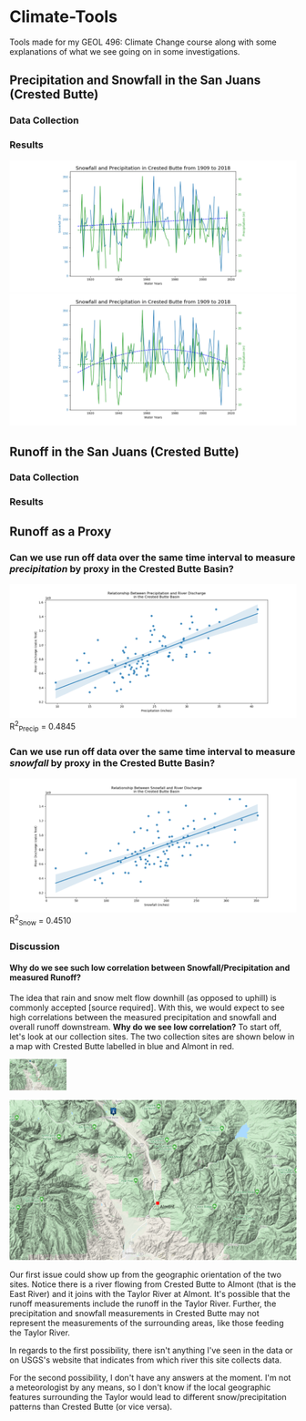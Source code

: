 # Climate-Tools
Tools made for my GEOL 496: Climate Change course along with some explanations of what we see going on in some investigations.

## Precipitation and Snowfall in the San Juans (Crested Butte)
### Data Collection
### Results
![Snowfall and Precipitation Data with 1st Degree Fit](https://github.com/JohnsonClayton/Climate-Tools/blob/master/media/crested_butte_snowfall_precip_1st.png)
![Snowfall and Precipitation Data with 2nd Degree Fit](https://github.com/JohnsonClayton/Climate-Tools/blob/master/media/crested_butte_snowfall_precip_2nd.png)

## Runoff in the San Juans (Crested Butte)
### Data Collection
### Results

## Runoff as a Proxy
### Can we use run off data over the same time interval to measure *precipitation* by proxy in the Crested Butte Basin?
![River Discharge and Precipitation Correlation Graph](https://github.com/JohnsonClayton/Climate-Tools/blob/master/media/Precipitation%20(inches)_vs_River%20Discharge%20(cubic%20feet).png)
R<sup>2</sup><sub>Precip</sub> = 0.4845
### Can we use run off data over the same time interval to measure *snowfall* by proxy in the Crested Butte Basin?
![River Discharge and Precipitation Correlation Graph](https://github.com/JohnsonClayton/Climate-Tools/blob/master/media/Snowfall%20(inches)_vs_River%20Discharge%20(cubic%20feet).png)
R<sup>2</sup><sub>Snow</sub> = 0.4510

### Discussion
#### Why do we see such low correlation between Snowfall/Precipitation and measured Runoff?
The idea that rain and snow melt flow downhill (as opposed to uphill) is commonly accepted [source required]. With this, we would expect to see high correlations between the measured precipitation and snowfall and overall runoff downstream. **Why do we see low correlation?** To start off, let's look at our collection sites. The two collection sites are shown below in a map with Crested Butte labelled in blue and Almont in red.    


<img src='https://github.com/JohnsonClayton/Climate-Tools/blob/master/media/crestedbutteandrunoff.png' alt='Runoff and Precip/Snowfall Data Collection Map' width=100 />

![Runoff and Precip/Snowfall Data Collection Map](https://github.com/JohnsonClayton/Climate-Tools/blob/master/media/crestedbutteandrunoff.png)

Our first issue could show up from the geographic orientation of the two sites. Notice there is a river flowing from Crested Butte to Almont (that is the East River) and it joins with the Taylor River at Almont. It's possible that the runoff measurements include the runoff in the Taylor River. Further, the precipitation and snowfall measurements in Crested Butte may not represent the measurements of the surrounding areas, like those feeding the Taylor River.  

In regards to the first possibility, there isn't anything I've seen in the data or on USGS's website that indicates from which river this site collects data.  

For the second possibility, I don't have any answers at the moment. I'm not a meteorologist by any means, so I don't know if the local geographic features surrounding the Taylor would lead to different snow/precipitation patterns than Crested Butte (or vice versa).



